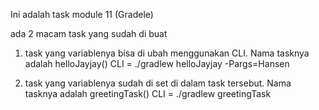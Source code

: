 Ini adalah task module 11 (Gradele)

ada 2 macam task yang sudah di buat
1. task yang variablenya bisa di ubah menggunakan CLI. Nama tasknya adalah helloJayjay()
CLI = ./gradlew helloJayjay -Pargs=Hansen

2. task yang variablenya sudah di set di dalam task tersebut. Nama tasknya adalah greetingTask()
CLI = ./gradlew greetingTask